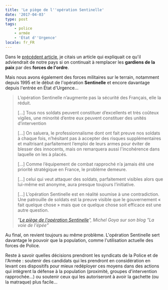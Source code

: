 ```yaml
---
title: 'Le piège de l''opération Sentinelle'
date: '2017-04-03'
type: post
tags:
    - police
    - armée
    - 'État d''Urgence'
locale: fr_FR
---
```


Dans le [précédent article](/2017/03/police-et-cohesion-sociale/ "Si on ne veille pas à renforcer la cohésion, ça risque d'éclater"), je citais un article qui expliquait ce qu'il adviendrait de notre pays si on continuait à remplacer les **gardiens de la paix** par des **forces de l'ordre**.

Mais nous avons également des forces militaires sur le terrain, notamment depuis 1995 et le début de l'opération **Sentinelle** et encore davantage depuis l'entrée en État d'Urgence…

<!-- more -->

> L’opération Sentinelle n’augmente pas la sécurité des Français, elle la réduit.
>
> […] Tous nos soldats peuvent constituer d’excellents et très coûteux vigiles, une minorité d’entre eux peuvent constituer des unités d’intervention
>
> […] On saluera, le professionnalisme dont ont fait preuve nos soldats à chaque fois, n’hésitant pas à accepter des risques supplémentaires et maîtrisant parfaitement l’emploi de leurs armes pour éviter de blesser des innocents, mais on remarquera aussi l'incohérence dans laquelle on les à placés.
>
> […] Comme l’équipement de combat rapproché n’a jamais été une priorité stratégique en France, le problème demeure.
>
> […] celui qui veut attaquer des soldats, parfaitement visibles alors que lui-même est anonyme, aura presque toujours l’initiative.
>
> […] L’opération Sentinelle est en réalité soumise à une contradiction. Une patrouille de soldats est la preuve visible que le gouvernement « fait quelque chose » mais que ce quelque chose soit efficace est une autre question.
>
> <cite>"[Le piège de l'opération Sentinelle](http://lavoiedelepee.blogspot.fr/2017/02/le-piege-de-loperation-sentinelle.html)", Michel Goya sur son blog "La voie de l'épée"</cite>

Au final, on revient toujours au même problème. L'opération Sentinelle sert davantage le pouvoir que la population, comme l'utilisation actuelle des forces de Police.

Reste à savoir quelles décisions prendront les syndicats de la Police et de l'Armée : soutenir des candidats qui les prendront en considération en levant ces dispositifs pour mieux redéployer ces moyens dans des actions qui intègrent la défense à la population (proximité, groupes d'intervention rapprochée…) ou soutenir ceux qui les autoriseront à avoir la gachette (ou la matraque) plus facile…
